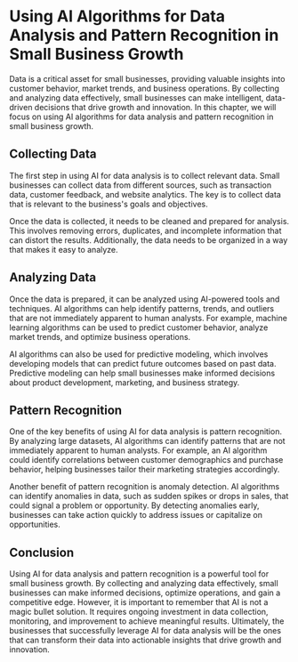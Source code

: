 Using AI Algorithms for Data Analysis and Pattern Recognition in Small Business Growth
==================================================================================================================================================================

Data is a critical asset for small businesses, providing valuable insights into customer behavior, market trends, and business operations. By collecting and analyzing data effectively, small businesses can make intelligent, data-driven decisions that drive growth and innovation. In this chapter, we will focus on using AI algorithms for data analysis and pattern recognition in small business growth.

Collecting Data
---------------

The first step in using AI for data analysis is to collect relevant data. Small businesses can collect data from different sources, such as transaction data, customer feedback, and website analytics. The key is to collect data that is relevant to the business's goals and objectives.

Once the data is collected, it needs to be cleaned and prepared for analysis. This involves removing errors, duplicates, and incomplete information that can distort the results. Additionally, the data needs to be organized in a way that makes it easy to analyze.

Analyzing Data
--------------

Once the data is prepared, it can be analyzed using AI-powered tools and techniques. AI algorithms can help identify patterns, trends, and outliers that are not immediately apparent to human analysts. For example, machine learning algorithms can be used to predict customer behavior, analyze market trends, and optimize business operations.

AI algorithms can also be used for predictive modeling, which involves developing models that can predict future outcomes based on past data. Predictive modeling can help small businesses make informed decisions about product development, marketing, and business strategy.

Pattern Recognition
-------------------

One of the key benefits of using AI for data analysis is pattern recognition. By analyzing large datasets, AI algorithms can identify patterns that are not immediately apparent to human analysts. For example, an AI algorithm could identify correlations between customer demographics and purchase behavior, helping businesses tailor their marketing strategies accordingly.

Another benefit of pattern recognition is anomaly detection. AI algorithms can identify anomalies in data, such as sudden spikes or drops in sales, that could signal a problem or opportunity. By detecting anomalies early, businesses can take action quickly to address issues or capitalize on opportunities.

Conclusion
----------

Using AI for data analysis and pattern recognition is a powerful tool for small business growth. By collecting and analyzing data effectively, small businesses can make informed decisions, optimize operations, and gain a competitive edge. However, it is important to remember that AI is not a magic bullet solution. It requires ongoing investment in data collection, monitoring, and improvement to achieve meaningful results. Ultimately, the businesses that successfully leverage AI for data analysis will be the ones that can transform their data into actionable insights that drive growth and innovation.
